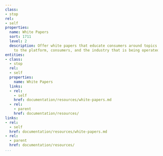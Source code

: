 ```yaml
---
class:
- stop
rel:
- self
properties:
  name: White Papers
  sort: 1711
  level: 2
  description: Offer white papers that educate consumers around topics that are relevant
    to the platform, consumers, and the industry that is being operated in.
entities:
- class:
  - stop
  rel:
  - self
  properties:
    name: White Papers
  links:
  - rel:
    - self
    href: documentation/resources/white-papers.md
  - rel:
    - parent
    href: documentation/resources/
links:
- rel:
  - self
  href: documentation/resources/white-papers.md
- rel:
  - parent
  href: documentation/resources/
...
```

